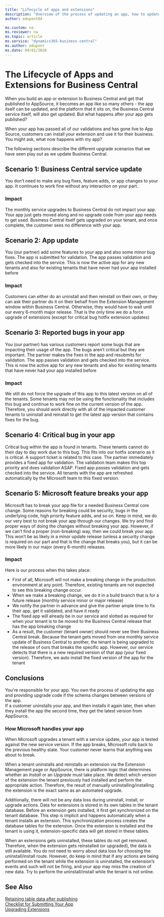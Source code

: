 ```yaml
---
title: "Lifecycle of apps and extensions"
description: "Overview of the process of updating an app, how to update it."
author: edupont04

ms.custom: na
ms.reviewer: na
ms.topic: article
ms.service: "dynamics365-business-central"
ms.author: edupont
ms.date: 04/01/2020
---
```


# The Lifecycle of Apps and Extensions for Business Central

When you build an app or extension to Business Central and get that published to AppSource, it becomes an app like so many others - the app itself can be updated, and the platform that it sits on, the Business Central service itself, will also get updated. But what happens after your app gets published?

When your app has passed all of our validations and has gone live to App Source, customers can install your extension and use it for their business. You might ask, what now happens with my app?  

The following sections describe the different upgrade scenarios that we have seen play out as we update Business Central.

## Scenario 1: Business Central service update

You don’t need to make any bug fixes, feature adds, or app changes to your app. It continues to work fine without any interaction on your part.  

### Impact

The monthly service upgrades to Business Central do not impact your app. Your app just gets moved along and no upgrade code from your app needs to get used. Business Central itself gets upgraded on your tenant, and once complete, the customer sees no difference with your app.

## Scenario 2: App update

You (our partner) add some features to your app and also some minor bug fixes. The app is submitted for validation. The app passes validation and gets checked into the service. This is now the active app for any new tenants and also for existing tenants that have never had your app installed before

### Impact

Customers can either do an uninstall and then reinstall on their own, or they can ask their partner do it on their behalf from the Extension Management window within Business Central. Otherwise, they would have to wait until our every 6-month major release. That is the only time we do a force upgrade of extensions (except for critical bug hotfix extension updates)

## Scenario 3: Reported bugs in your app

You (our partner) has various customers report some bugs that are impacting their usage of the app. The bugs aren’t critical but they are important. The partner makes the fixes in the app and resubmits for validation. The app passes validation and gets checked into the service. This is now the active app for any new tenants and also for existing tenants that have never had your app installed before

### Impact

We still do not force the upgrade of this app to this latest version on all of the tenants. Some tenants may not be using the functionality that includes this bug and continue to work fine on the current version of the app. Therefore, you should work directly with all of the impacted customer tenants to uninstall and reinstall to get the latest app version that contains fixes for the bug.

## Scenario 4: Critical bug in your app

Critical bug within the app is found in tenants. These tenants cannot do their day to day work due to this bug. This fits into our hotfix scenario as it is critical. A support ticket is related to this case. The partner immediately provides a fixed app for validation. The validation team makes this top priority and does validation ASAP. Fixed app passes validation and gets checked into the service. All tenants with the app are refreshed automatically by the Microsoft team to this fixed version.

## Scenario 5: Microsoft feature breaks your app

Microsoft has to break your app file for a needed Business Central core change. Some reasons for breaking could be security, bugs in the underlying code, high priority feature adds, and so on. Keep in mind, we do our very best to not break your app through our changes. We try and find proper ways of doing the changes without breaking your app. However, if we can’t find a proper (non-breaking) way, then we could break your app. This won’t be as likely in a minor update release (unless a security change is required on our part and that is the change that breaks you), but it can be more likely in our major (every 6-month) releases.

### Impact

Here is our process when this takes place:

- First of all, Microsoft will not make a breaking change in the production environment at any point. Therefore, existing tenants are not expected to see this breaking change occur.
- When we make a breaking change, we do it in a build branch that is for a future release (monthly service minor or major release)
- We notify the partner in advance and give the partner ample time to fix their app, get it validated, and have it ready
- The fixed app will already be in our service and slotted as required for when your tenant is to be moved to the Business Central release that has the app breaking change
- As a result, the customer (tenant owner) should never see their Business Central break. Because the tenant gets moved from one monthly service update of Business Central to another, the tenant is being upgraded to the release of ours that breaks the specific app. However, our service detects that there is a new required version of that app (your fixed version). Therefore, we auto install the fixed version of the app for the tenant

## Conclusions

You're responsible for your app. You own the process of updating the app and providing upgrade code if the schema changes between versions of the app.  
If a customer uninstalls your app, and then installs it again later, then when they install the app the second time, they get the latest version from AppSource.  

### How Microsoft handles your app

When Microsoft upgrades a tenant with a service update, your app is tested against the new service version. If the app breaks, Microsoft rolls back to the previous healthy state. Your customer never learns that anything was about to break.

When a tenant uninstalls and reinstalls an extension via the Extension Management page or AppSource, there is platform logic that determines whether an *Install* or an *Upgrade* must take place. We detect which version of the extension the tenant previously had installed and perform the appropriate action. Therefore, the result of manually uninstalling/installing the extension is the exact same as an automated upgrade.  

Additionally, there will not be any data loss during uninstall, install, or upgrade actions. Data for extensions is stored in its own tables in the tenant database. Before an extension gets installed, it first get synchronized on the tenant database. This step is implicit and happens automatically when a tenant installs an extension. This synchronization process creates the database tables for the extension. Once the extension is installed and the tenant is using it, extension-specific data will get stored in these tables.  

When an extensions gets uninstalled, these tables do not get removed. Therefore, when the extension gets reinstalled (or upgraded), the data is still available. You do not need to worry about data loss for choosing the uninstall/install route. However, do keep in mind that if any actions are being performed on the tenant while the extension is uninstalled, the extension’s events and such will not be firing, and your app may miss the creation of new data. Try to perform the uninstall/install while the tenant is not online.  

## See Also

[Retaining table data after publishing](devenv-retaining-data-after-publishing.md)  
[Checklist for Submitting Your App](devenv-checklist-submission.md)  
[Upgrading Extensions](devenv-upgrading-extensions.md)  
